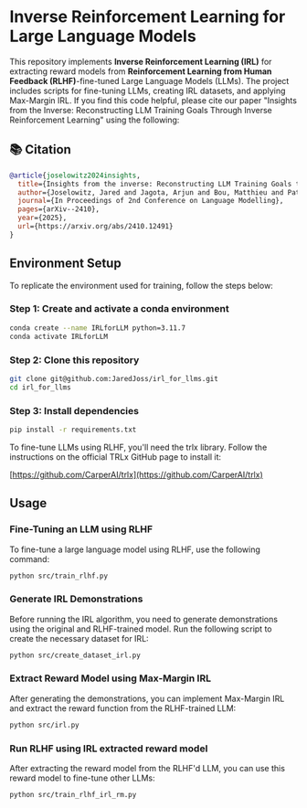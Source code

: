 # Inverse Reinforcement Learning for Large Language Models

This repository implements **Inverse Reinforcement Learning (IRL)** for extracting reward models from **Reinforcement Learning from Human Feedback (RLHF)**-fine-tuned Large Language Models (LLMs). The project includes scripts for fine-tuning LLMs, creating IRL datasets, and applying Max-Margin IRL. If you find this code helpful, please cite our paper "Insights from the Inverse: Reconstructing LLM Training Goals Through Inverse Reinforcement Learning" using the following:

## 📚 Citation
```bibtex
@article{joselowitz2024insights,
  title={Insights from the inverse: Reconstructing LLM Training Goals through Inverse RL},
  author={Joselowitz, Jared and Jagota, Arjun and Bou, Matthieu and Patel, Nyal and Krishna, Satyapriya and Parbhoo, Sonali},
  journal={In Proceedings of 2nd Conference on Language Modelling},
  pages={arXiv--2410},
  year={2025},
  url={https://arxiv.org/abs/2410.12491}
}
```


## Environment Setup

To replicate the environment used for training, follow the steps below:

### Step 1: Create and activate a conda environment
```bash
conda create --name IRLforLLM python=3.11.7
conda activate IRLforLLM
```

### Step 2: Clone this repository
```bash
git clone git@github.com:JaredJoss/irl_for_llms.git
cd irl_for_llms
```

### Step 3: Install dependencies
```bash
pip install -r requirements.txt
```

To fine-tune LLMs using RLHF, you'll need the trlx library. Follow the instructions on the official TRLx GitHub page to install it:

[https://github.com/CarperAI/trlx](https://github.com/CarperAI/trlx)


## Usage

### Fine-Tuning an LLM using RLHF
To fine-tune a large language model using RLHF, use the following command:
```bash
python src/train_rlhf.py
```

### Generate IRL Demonstrations
Before running the IRL algorithm, you need to generate demonstrations using the original and RLHF-trained model. Run the following script to create the necessary dataset for IRL:

```bash
python src/create_dataset_irl.py
```

### Extract Reward Model using Max-Margin IRL
After generating the demonstrations, you can implement Max-Margin IRL and extract the reward function from the RLHF-trained LLM:

```bash
python src/irl.py
```

### Run RLHF using IRL extracted reward model
After extracting the reward model from the RLHF'd LLM, you can use this reward model to fine-tune other LLMs:
```bash
python src/train_rlhf_irl_rm.py
```
